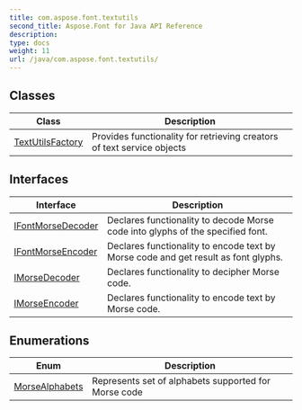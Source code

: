 ```yaml
---
title: com.aspose.font.textutils
second_title: Aspose.Font for Java API Reference
description: 
type: docs
weight: 11
url: /java/com.aspose.font.textutils/
---
```


## Classes

| Class | Description |
| --- | --- |
| [TextUtilsFactory](../com.aspose.font.textutils/textutilsfactory) | Provides functionality for retrieving creators of text service objects |

## Interfaces

| Interface | Description |
| --- | --- |
| [IFontMorseDecoder](../com.aspose.font.textutils/ifontmorsedecoder) | Declares functionality to decode Morse code into glyphs of the specified font. |
| [IFontMorseEncoder](../com.aspose.font.textutils/ifontmorseencoder) | Declares functionality to encode text by Morse code and get result as font glyphs. |
| [IMorseDecoder](../com.aspose.font.textutils/imorsedecoder) | Declares functionality to decipher Morse code. |
| [IMorseEncoder](../com.aspose.font.textutils/imorseencoder) | Declares functionality to encode text by Morse code. |

## Enumerations

| Enum | Description |
| --- | --- |
| [MorseAlphabets](../com.aspose.font.textutils/morsealphabets) | Represents set of alphabets supported for Morse code |
